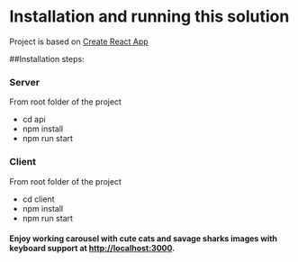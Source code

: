 # Installation and running this solution

Project is based on [Create React App](https://github.com/facebook/create-react-app)

##Installation steps:

### Server

From root folder of the project

- cd api
- npm install
- npm run start

### Client

From root folder of the project

- cd client
- npm install
- npm run start

#### Enjoy working carousel with cute cats and savage sharks images with keyboard support at [http://localhost:3000](http://localhost:3000).
